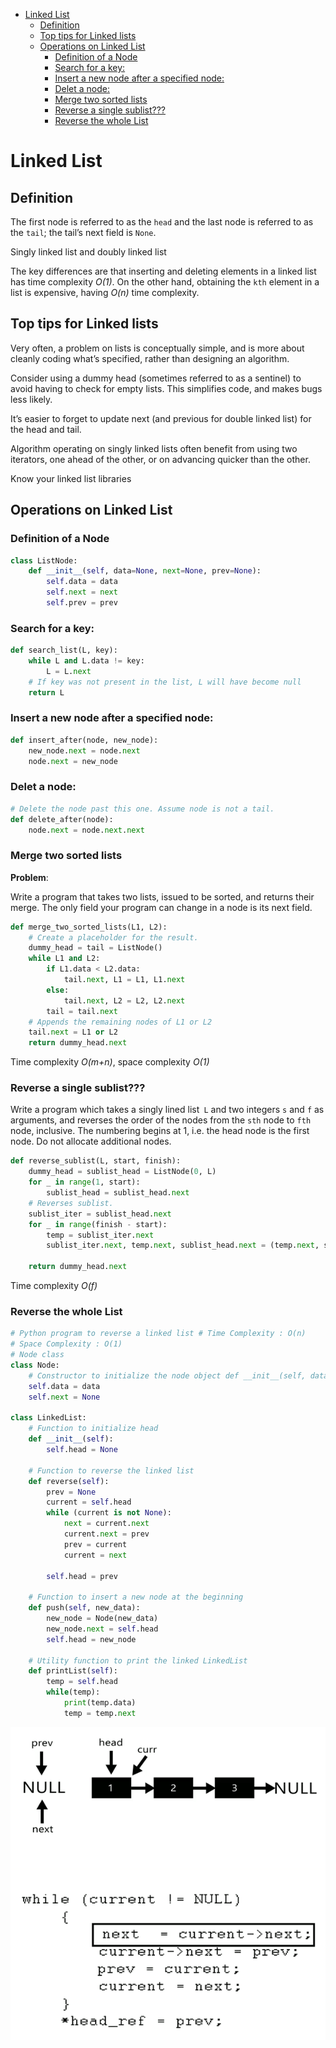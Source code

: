 
- [Linked List](#linked-list)
  - [Definition](#definition)
  - [Top tips for Linked lists](#top-tips-for-linked-lists)
  - [Operations on Linked List](#operations-on-linked-list)
    - [Definition of a Node](#definition-of-a-node)
    - [Search for a key:](#search-for-a-key)
    - [Insert a new node after a specified node:](#insert-a-new-node-after-a-specified-node)
    - [Delet a node:](#delet-a-node)
    - [Merge two sorted lists](#merge-two-sorted-lists)
    - [Reverse a single sublist???](#reverse-a-single-sublist)
    - [Reverse the whole List](#reverse-the-whole-list)

# Linked List

## Definition

The first node is referred to as the `head` and the last node is referred to as the `tail`; the tail’s next field is `None`.

Singly linked list and doubly linked list

The key differences are that inserting and deleting elements in a linked list has time complexity *O(1)*. On the other hand, obtaining the `kth` element in a list is expensive, having *O(n)* time complexity.

## Top tips for Linked lists

Very often, a problem on lists is conceptually simple, and is more about cleanly coding what’s specified, rather than designing an algorithm.

Consider using a dummy head (sometimes referred to as a sentinel) to avoid having to check for empty lists. This simplifies code, and makes bugs less likely.

It’s easier to forget to update next (and previous for double linked list) for the head and tail.

Algorithm operating on singly linked lists often benefit from using two iterators, one ahead of the other, or on advancing quicker than the other.

Know your linked list libraries


## Operations on Linked List

### Definition of a Node
```python
class ListNode:
    def __init__(self, data=None, next=None, prev=None):
        self.data = data
        self.next = next
        self.prev = prev
```

### Search for a key:
```python
def search_list(L, key):
    while L and L.data != key:
        L = L.next
    # If key was not present in the list, L will have become null 
    return L
```

### Insert a new node after a specified node:

```python
def insert_after(node, new_node):
    new_node.next = node.next 
    node.next = new_node
```

### Delet a node:

```python
# Delete the node past this one. Assume node is not a tail. 
def delete_after(node):
    node.next = node.next.next
```

### Merge two sorted lists

**Problem**:

Write a program that takes two lists, issued to be sorted, and returns their merge. The only field your program can change in a node is its next field.
```python
def merge_two_sorted_lists(L1, L2):
    # Create a placeholder for the result. 
    dummy_head = tail = ListNode() 
    while L1 and L2:
        if L1.data < L2.data:
            tail.next, L1 = L1, L1.next
        else:
            tail.next, L2 = L2, L2.next
        tail = tail.next
    # Appends the remaining nodes of L1 or L2 
    tail.next = L1 or L2
    return dummy_head.next
```
Time complexity *O(m+n)*, space complexity *O(1)*

### Reverse a single sublist???

Write a program which takes a singly lined list` L` and two integers `s` and `f` as arguments, and reverses the order of the nodes from the `sth` node to `fth` node, inclusive. The numbering begins at 1, i.e. the head node is the first node. Do not allocate additional nodes.

```python
def reverse_sublist(L, start, finish):
    dummy_head = sublist_head = ListNode(0, L) 
    for _ in range(1, start):
        sublist_head = sublist_head.next 
    # Reverses sublist.
    sublist_iter = sublist_head.next 
    for _ in range(finish - start):
        temp = sublist_iter.next
        sublist_iter.next, temp.next, sublist_head.next = (temp.next, sublist_head.next, temp)
    
    return dummy_head.next
```

Time complexity *O(f)*

### Reverse the whole List

```python
# Python program to reverse a linked list # Time Complexity : O(n)
# Space Complexity : O(1)
# Node class
class Node:
    # Constructor to initialize the node object def __init__(self, data):
    self.data = data 
    self.next = None

class LinkedList:
    # Function to initialize head 
    def __init__(self):
        self.head = None

    # Function to reverse the linked list 
    def reverse(self):
        prev = None
        current = self.head 
        while (current is not None):
            next = current.next 
            current.next = prev 
            prev = current 
            current = next
        
        self.head = prev
    
    # Function to insert a new node at the beginning 
    def push(self, new_data):
        new_node = Node(new_data) 
        new_node.next = self.head 
        self.head = new_node
    
    # Utility function to print the linked LinkedList 
    def printList(self):
        temp = self.head 
        while(temp):
            print(temp.data) 
            temp = temp.next
```

![Reverse Linked List](Images/Reverse_Linked_List.gif)



